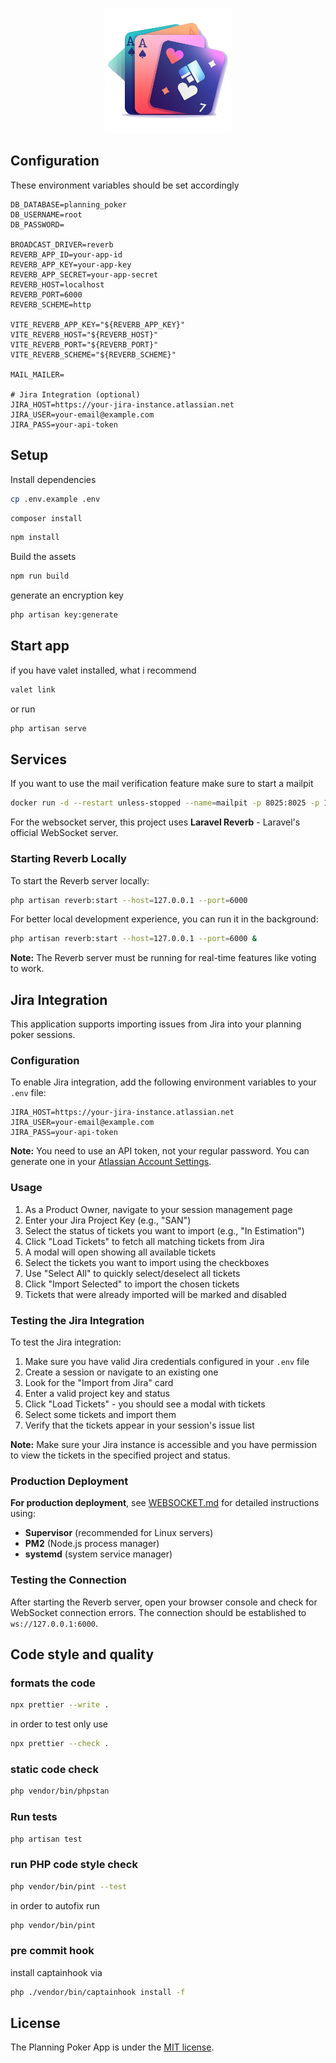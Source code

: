 <p align="center"><img src="https://raw.githubusercontent.com/Andreas-Halemba/livewire-planning-poker/main/resources/images/logo-cards.png" height="200" alt="Planning Poker Logo"></p>

## Configuration

These environment variables should be set accordingly

```env
DB_DATABASE=planning_poker
DB_USERNAME=root
DB_PASSWORD=

BROADCAST_DRIVER=reverb
REVERB_APP_ID=your-app-id
REVERB_APP_KEY=your-app-key
REVERB_APP_SECRET=your-app-secret
REVERB_HOST=localhost
REVERB_PORT=6000
REVERB_SCHEME=http

VITE_REVERB_APP_KEY="${REVERB_APP_KEY}"
VITE_REVERB_HOST="${REVERB_HOST}"
VITE_REVERB_PORT="${REVERB_PORT}"
VITE_REVERB_SCHEME="${REVERB_SCHEME}"

MAIL_MAILER=

# Jira Integration (optional)
JIRA_HOST=https://your-jira-instance.atlassian.net
JIRA_USER=your-email@example.com
JIRA_PASS=your-api-token
```

## Setup

Install dependencies

```bash
cp .env.example .env
```

```bash
composer install
```

```bash
npm install
```

Build the assets

```bash
npm run build
```

generate an encryption key

```bash
php artisan key:generate
```

## Start app

if you have valet installed, what i recommend

```bash
valet link
```

or run

```bash
php artisan serve
```

## Services

If you want to use the mail verification feature make sure to start a mailpit

```bash
docker run -d --restart unless-stopped --name=mailpit -p 8025:8025 -p 1025:1025 axllent/mailpit
```

For the websocket server, this project uses **Laravel Reverb** - Laravel's official WebSocket server.

### Starting Reverb Locally

To start the Reverb server locally:

```bash
php artisan reverb:start --host=127.0.0.1 --port=6000
```

For better local development experience, you can run it in the background:

```bash
php artisan reverb:start --host=127.0.0.1 --port=6000 &
```

**Note:** The Reverb server must be running for real-time features like voting to work.

## Jira Integration

This application supports importing issues from Jira into your planning poker sessions.

### Configuration

To enable Jira integration, add the following environment variables to your `.env` file:

```env
JIRA_HOST=https://your-jira-instance.atlassian.net
JIRA_USER=your-email@example.com
JIRA_PASS=your-api-token
```

**Note:** You need to use an API token, not your regular password. You can generate one in your [Atlassian Account Settings](https://id.atlassian.com/manage-profile/security/api-tokens).

### Usage

1. As a Product Owner, navigate to your session management page
2. Enter your Jira Project Key (e.g., "SAN")
3. Select the status of tickets you want to import (e.g., "In Estimation")
4. Click "Load Tickets" to fetch all matching tickets from Jira
5. A modal will open showing all available tickets
6. Select the tickets you want to import using the checkboxes
7. Use "Select All" to quickly select/deselect all tickets
8. Click "Import Selected" to import the chosen tickets
9. Tickets that were already imported will be marked and disabled

### Testing the Jira Integration

To test the Jira integration:

1. Make sure you have valid Jira credentials configured in your `.env` file
2. Create a session or navigate to an existing one
3. Look for the "Import from Jira" card
4. Enter a valid project key and status
5. Click "Load Tickets" - you should see a modal with tickets
6. Select some tickets and import them
7. Verify that the tickets appear in your session's issue list

**Note:** Make sure your Jira instance is accessible and you have permission to view the tickets in the specified project and status.

### Production Deployment

**For production deployment**, see [WEBSOCKET.md](WEBSOCKET.md) for detailed instructions using:

-   **Supervisor** (recommended for Linux servers)
-   **PM2** (Node.js process manager)
-   **systemd** (system service manager)

### Testing the Connection

After starting the Reverb server, open your browser console and check for WebSocket connection errors. The connection should be established to `ws://127.0.0.1:6000`.

## Code style and quality

### formats the code

```bash
npx prettier --write .
```

in order to test only use

```bash
npx prettier --check .
```

### static code check

```bash
php vendor/bin/phpstan
```

### Run tests

```bash
php artisan test
```

### run PHP code style check

```bash
php vendor/bin/pint --test
```

in order to autofix run

```bash
php vendor/bin/pint
```

### pre commit hook

install captainhook via

```bash
php ./vendor/bin/captainhook install -f
```

## License

The Planning Poker App is under the [MIT license](https://opensource.org/licenses/MIT).
